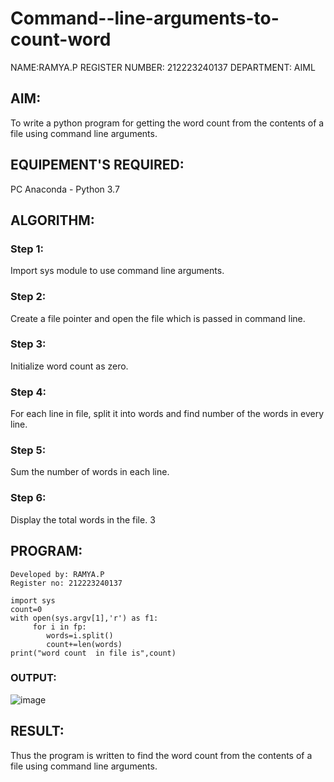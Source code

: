 # Command--line-arguments-to-count-word

NAME:RAMYA.P
REGISTER NUMBER: 212223240137
DEPARTMENT: AIML

## AIM:
To write a python program for getting the word count from the contents of a file using command line arguments.
## EQUIPEMENT'S REQUIRED: 
PC
Anaconda - Python 3.7
## ALGORITHM: 
### Step 1:
Import sys module to use command line arguments.
### Step 2: 
Create a file pointer and open the file which is passed in command line.
### Step 3: 
Initialize word count as zero.
### Step 4:  
For each line in file, split it into words and find number of the words in every line.
### Step 5: 
Sum the number of words in each line.
### Step 6: 
Display the total words in the file.
3
## PROGRAM:
```
Developed by: RAMYA.P
Register no: 212223240137

import sys
count=0
with open(sys.argv[1],'r') as f1:
     for i in fp:
        words=i.split()
        count+=len(words)
print("word count  in file is",count)
```
### OUTPUT:

![image](https://github.com/23014107/Command--line-arguments-to-count-word/assets/151625620/41275ae7-7889-4ce5-a624-3621f6e0736d)

## RESULT:
Thus the program is written to find the word count from the contents of a file using command line arguments.

